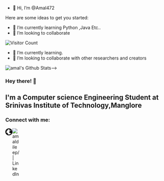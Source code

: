 - 👋 Hi, I’m @Amal472
<!---
Amal472/Amal472 is a ✨ special ✨ repository because its `README.md` (this file) appears on your GitHub profile.
You can click the Preview link to take a look at your changes.
--->
Here are some ideas to get you started:
  
- 🌱 I’m currently learning Python ,Java Etc..
- 👯 I’m looking to collaborate 


![Visitor Count](https://profile-counter.glitch.me/amal472/count.svg)

- 🌱 I’m currently learning.
- 👯 I’m looking to collaborate with other researchers and creators

<img align="left" alt="amal's Github Stats" src="https://github-readme-stats.vercel.app/api?username=amal472&show_icons=true&hide_border=true" />

-->
### Hey there! 👋


## I'm a Computer science Engineering Student at Srinivas Institute of Technology,Manglore

### Connect with me:

[<img align="left" alt="https://amal472.github.io/" width="22px" src="https://raw.githubusercontent.com/iconic/open-iconic/master/svg/globe.svg" />][website]
[<img align="left" alt="amaldileep/ | LinkedIn" width="22px" src="https://cdn.jsdelivr.net/npm/simple-icons@v3/icons/linkedin.svg" />][linkedin]

<br />

<!-- ### Languages and Tools:

<img align="left" alt="Python" width="26px" src="https://raw.githubusercontent.com/github/explore/80688e429a7d4ef2fca1e82350fe8e3517d3494d/topics/python/python.png" />
<img align="left" alt="C++" width="26px" src="https://raw.githubusercontent.com/github/explore/80688e429a7d4ef2fca1e82350fe8e3517d3494d/topics/cpp/cpp.png" />
<img align="left" alt="TF" width="26px" src="https://raw.githubusercontent.com/github/explore/80688e429a7d4ef2fca1e82350fe8e3517d3494d/topics/tensorflow/tensorflow.png" />
<img align="left" alt="Latex" width="26px" src="https://raw.githubusercontent.com/github/explore/80688e429a7d4ef2fca1e82350fe8e3517d3494d/topics/latex/latex.png" />
<img align="left" alt="Linux" width="26px" src="https://raw.githubusercontent.com/github/explore/80688e429a7d4ef2fca1e82350fe8e3517d3494d/topics/linux/linux.png" />
<img align="left" alt="Visual Studio Code" width="26px" src="https://raw.githubusercontent.com/github/explore/80688e429a7d4ef2fca1e82350fe8e3517d3494d/topics/visual-studio-code/visual-studio-code.png" />
<img align="left" alt="GitHub" width="26px" src="https://raw.githubusercontent.com/github/explore/78df643247d429f6cc873026c0622819ad797942/topics/github/github.png" />
<img align="left" alt="HTML5" width="26px" src="https://raw.githubusercontent.com/github/explore/80688e429a7d4ef2fca1e82350fe8e3517d3494d/topics/terminal/terminal.png" />
---
<br>
 -->

[website]:https://amal472.github.io/
[linkedin]: https://www.linkedin.com/in/amal-dileep-n/
